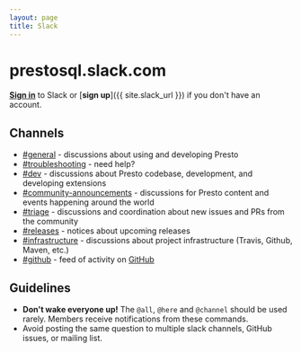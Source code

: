 ```yaml
---
layout: page
title: Slack
---
```


# prestosql.slack.com

[**Sign in**](https://prestosql.slack.com) to Slack or [**sign up**]({{ site.slack_url }}) if you don't have an account.

## Channels

* [#general](https://prestosql.slack.com/messages/CFLB9AMBN) - discussions about using and developing Presto
* [#troubleshooting](https://prestosql.slack.com/messages/CGB0QHWSW) - need help?
* [#dev](https://prestosql.slack.com/archives/CP1MUNEUX) - discussions about Presto codebase, development, and developing extensions
* [#community-announcements](https://prestosql.slack.com/messages/CFQAMGRQE) - discussions for Presto content and events happening around the world
* [#triage](https://prestosql.slack.com/messages/CFP4810CV) - discussions and coordination about new issues and PRs from the community
* [#releases](https://prestosql.slack.com/messages/CFP480UKX) - notices about upcoming releases
* [#infrastructure](https://prestosql.slack.com/messages/CFPVDC9JT) - discussions about project infrastructure (Travis, Github, Maven, etc.)
* [#github](https://prestosql.slack.com/messages/CFN644R4G) - feed of activity on [GitHub](https://github.com/prestosql)

## Guidelines

* **Don't wake everyone up!** The `@all`, `@here` and `@channel` should be used
  rarely. Members receive notifications from these commands.
* Avoid posting the same question to multiple slack channels, GitHub issues, or
  mailing list.

